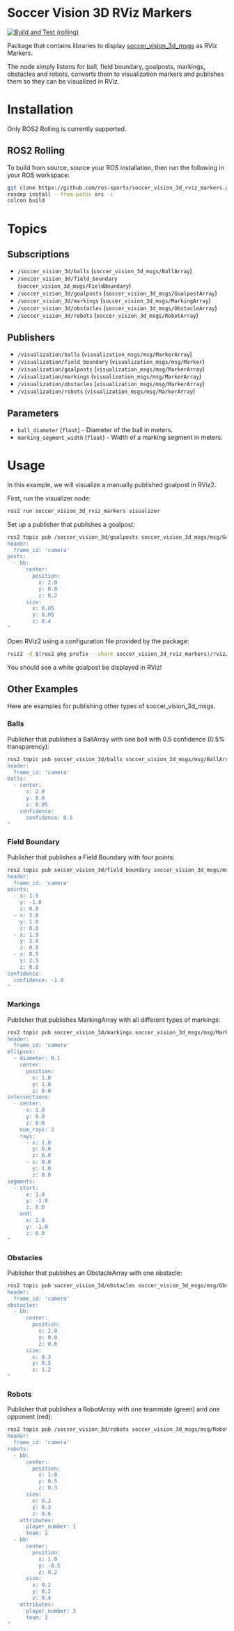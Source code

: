 # Soccer Vision 3D RViz Markers

[![Build and Test (rolling)](https://github.com/ros-sports/soccer_vision_3d_rviz_markers/actions/workflows/build_and_test_rolling.yaml/badge.svg?branch=rolling)](https://github.com/ros-sports/soccer_vision_3d_rviz_markers/actions/workflows/build_and_test_rolling.yaml?query=branch:rolling)

Package that contains libraries to display [soccer_vision_3d_msgs](https://index.ros.org/p/soccer_vision_3d_msgs/) as RViz Markers.

The node simply listens for ball, field boundary, goalposts, markings, obstacles and robots,
converts them to visualization markers and publishes them so they can be visualized in RViz.

# Installation

Only ROS2 Rolling is currently supported.

## ROS2 Rolling

To build from source, source your ROS installation, then run the following in your ROS workspace:

```sh
git clone https://github.com/ros-sports/soccer_vision_3d_rviz_markers.git src/soccer_vision_3d_rviz_markers --branch ${ROS_DISTRO}
rosdep install --from-paths src -i
colcon build
```

# Topics

## Subscriptions

* `/soccer_vision_3d/balls` (`soccer_vision_3d_msgs/BallArray`)
* `/soccer_vision_3d/field_boundary` (`soccer_vision_3d_msgs/FieldBoundary`)
* `/soccer_vision_3d/goalposts` (`soccer_vision_3d_msgs/GoalpostArray`)
* `/soccer_vision_3d/markings` (`soccer_vision_3d_msgs/MarkingArray`)
* `/soccer_vision_3d/obstacles` (`soccer_vision_3d_msgs/ObstacleArray`)
* `/soccer_vision_3d/robots` (`soccer_vision_3d_msgs/RobotArray`)

## Publishers

* `/visualization/balls` (`visualization_msgs/msg/MarkerArray`)
* `/visualization/field_boundary` (`visualization_msgs/msg/Marker`)
* `/visualization/goalposts` (`visualization_msgs/msg/MarkerArray`)
* `/visualization/markings` (`visualization_msgs/msg/MarkerArray`)
* `/visualization/obstacles` (`visualization_msgs/msg/MarkerArray`)
* `/visualization/robots` (`visualization_msgs/msg/MarkerArray`)

## Parameters

* `ball_diameter` (`float`) - Diameter of the ball in meters.
* `marking_segment_width` (`float`) - Width of a marking segment in meters.

# Usage

In this example, we will visualize a manually published goalpost in RViz2.

First, run the visualizer node:

```sh
ros2 run soccer_vision_3d_rviz_markers visualizer
```

Set up a publisher that publishes a goalpost:

```sh
ros2 topic pub /soccer_vision_3d/goalposts soccer_vision_3d_msgs/msg/GoalpostArray "
header:
  frame_id: 'camera'
posts:
  - bb:
      center:
        position:
          x: 2.0
          y: 0.0
          z: 0.2
      size:
        x: 0.05
        y: 0.05
        z: 0.4
"
```


Open RViz2 using a configuration file provided by the package:

```sh
rviz2 -d $(ros2 pkg prefix --share soccer_vision_3d_rviz_markers)/rviz/demo.rviz
```

You should see a white goalpost be displayed in RViz!

## Other Examples

Here are examples for publishing other types of soccer_vision_3d_msgs.

### Balls

Publisher that publishes a BallArray with one ball with 0.5 confidence (0.5% transparency):

```sh
ros2 topic pub soccer_vision_3d/balls soccer_vision_3d_msgs/msg/BallArray "
header:
  frame_id: 'camera'
balls:
  - center:
      x: 2.0
      y: 0.0
      z: 0.05
    confidence:
      confidence: 0.5
"
```

### Field Boundary

Publisher that publishes a Field Boundary with four points:

```sh
ros2 topic pub soccer_vision_3d/field_boundary soccer_vision_3d_msgs/msg/FieldBoundary "
header:
  frame_id: 'camera'
points:
  - x: 1.5
    y: -1.0
    z: 0.0
  - x: 2.0
    y: 1.0
    z: 0.0
  - x: 1.9
    y: 2.0
    z: 0.0
  - x: 0.5
    y: 2.5
    z: 0.0
confidence:
  confidence: -1.0
"
```

### Markings

Publisher that publishes MarkingArray with all different types of markings:

```sh
ros2 topic pub soccer_vision_3d/markings soccer_vision_3d_msgs/msg/MarkingArray "
header:
  frame_id: 'camera'
ellipses:
  - diameter: 0.1
    center:
      position:
        x: 1.0
        y: 1.0
        z: 0.0
intersections:
  - center:
      x: 1.0
      y: 0.0
      z: 0.0
    num_rays: 2
    rays:
      - x: 1.0
        y: 0.0
        z: 0.0
      - x: 0.0
        y: 1.0
        z: 0.0
segments:
  - start:
      x: 1.0
      y: -1.0
      z: 0.0
    end:
      x: 2.0
      y: -1.0
      z: 0.0
"
```


### Obstacles

Publisher that publishes an ObstacleArray with one obstacle:

```sh
ros2 topic pub soccer_vision_3d/obstacles soccer_vision_3d_msgs/msg/ObstacleArray "
header:
  frame_id: 'camera'
obstacles:
  - bb:
      center:
        position:
          x: 2.0
          y: 0.0
          z: 0.6
      size:
        x: 0.3
        y: 0.5
        z: 1.2
"
```


### Robots

Publisher that publishes a RobotArray with one teammate (green) and one opponent (red):

```sh
ros2 topic pub /soccer_vision_3d/robots soccer_vision_3d_msgs/msg/RobotArray "
header:
  frame_id: 'camera'
robots:
  - bb:
      center:
        position:
          x: 1.0
          y: 0.5
          z: 0.3
      size:
        x: 0.3
        y: 0.3
        z: 0.6
    attributes:
      player_number: 1
      team: 1
  - bb:
      center:
        position:
          x: 1.0
          y: -0.5
          z: 0.2
      size:
        x: 0.2
        y: 0.2
        z: 0.4
    attributes:
      player_number: 3
      team: 2
"
```
